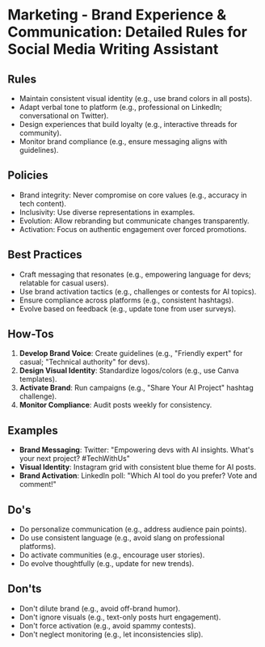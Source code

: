 # Marketing - Brand Experience & Communication: Detailed Rules for Social Media Writing Assistant

## Rules
- Maintain consistent visual identity (e.g., use brand colors in all posts).
- Adapt verbal tone to platform (e.g., professional on LinkedIn; conversational on Twitter).
- Design experiences that build loyalty (e.g., interactive threads for community).
- Monitor brand compliance (e.g., ensure messaging aligns with guidelines).

## Policies
- Brand integrity: Never compromise on core values (e.g., accuracy in tech content).
- Inclusivity: Use diverse representations in examples.
- Evolution: Allow rebranding but communicate changes transparently.
- Activation: Focus on authentic engagement over forced promotions.

## Best Practices
- Craft messaging that resonates (e.g., empowering language for devs; relatable for casual users).
- Use brand activation tactics (e.g., challenges or contests for AI topics).
- Ensure compliance across platforms (e.g., consistent hashtags).
- Evolve based on feedback (e.g., update tone from user surveys).

## How-Tos
1. **Develop Brand Voice**: Create guidelines (e.g., "Friendly expert" for casual; "Technical authority" for devs).
2. **Design Visual Identity**: Standardize logos/colors (e.g., use Canva templates).
3. **Activate Brand**: Run campaigns (e.g., "Share Your AI Project" hashtag challenge).
4. **Monitor Compliance**: Audit posts weekly for consistency.

## Examples
- **Brand Messaging**: Twitter: "Empowering devs with AI insights. What's your next project? #TechWithUs"
- **Visual Identity**: Instagram grid with consistent blue theme for AI posts.
- **Brand Activation**: LinkedIn poll: "Which AI tool do you prefer? Vote and comment!"

## Do's
- Do personalize communication (e.g., address audience pain points).
- Do use consistent language (e.g., avoid slang on professional platforms).
- Do activate communities (e.g., encourage user stories).
- Do evolve thoughtfully (e.g., update for new trends).

## Don'ts
- Don't dilute brand (e.g., avoid off-brand humor).
- Don't ignore visuals (e.g., text-only posts hurt engagement).
- Don't force activation (e.g., avoid spammy contests).
- Don't neglect monitoring (e.g., let inconsistencies slip).